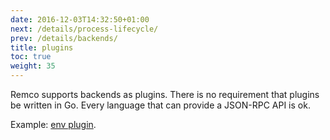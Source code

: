 ```yaml
---
date: 2016-12-03T14:32:50+01:00
next: /details/process-lifecycle/
prev: /details/backends/
title: plugins
toc: true
weight: 35
---
```


Remco supports backends as plugins.
There is no requirement that plugins be written in Go.
Every language that can provide a JSON-RPC API is ok.

Example: [env plugin](/plugins/env-plugin-example/).
